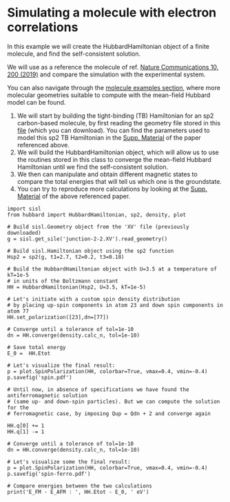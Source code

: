 Simulating a molecule with electron correlations
================================================

In this example we will create the HubbardHamiltonian object of a finite
molecule, and find the self-consistent solution.

We will use as a reference the molecule of ref. [Nature Communications
10, 200 (2019)](https://www.nature.com/articles/s41467-018-08060-6) and
compare the simulation with the experimental system.

You can also navigate through the [molecule examples
section](https://github.com/dipc-cc/hubbard/tree/master/examples/molecules),
where more molecular geometries suitable to compute with the mean-field
Hubbard model can be found.

1.  We will start by building the tight-binding (TB) Hamiltonian for an
    sp2 carbon-based molecule, by first reading the geometry file stored
    in this
    [file](https://github.com/dipc-cc/hubbard/blob/master/examples/molecules/kondo-paper/junction-2-2.XV)
    (which you can download). You can find the parameters used to model
    this sp2 TB Hamiltonian in the [Supp.
    Material](https://www.nature.com/articles/s41467-018-08060-6#Sec12)
    of the paper referenced above.
2.  We will build the HubbardHamiltonian object, which will allow us to
    use the routines stored in this class to converge the mean-field
    Hubbard Hamiltonian until we find the self-consistent solution.
3.  We then can manipulate and obtain different magnetic states to
    compare the total energies that will tell us which one is the
    groundstate.
4.  You can try to reproduce more calculations by looking at the [Supp.
    Material](https://www.nature.com/articles/s41467-018-08060-6#Sec12)
    of the above referenced paper.

``` {.sourceCode .python}
import sisl
from hubbard import HubbardHamiltonian, sp2, density, plot

# Build sisl.Geometry object from the 'XV' file (previously downloaded)
g = sisl.get_sile('junction-2-2.XV').read_geometry()

# Build sisl.Hamiltonian object using the sp2 function
Hsp2 = sp2(g, t1=2.7, t2=0.2, t3=0.18)

# Build the HubbardHamiltonian object with U=3.5 at a temperature of kT=1e-5
# in units of the Boltzmann constant
HH = HubbardHamiltonian(Hsp2, U=3.5, kT=1e-5)

# Let's initiate with a custom spin density distribution
# by placing up-spin components in atom 23 and down spin components in atom 77
HH.set_polarization([23],dn=[77])

# Converge until a tolerance of tol=1e-10
dn = HH.converge(density.calc_n, tol=1e-10)

# Save total energy
E_0 =  HH.Etot

# Let's visualize the final result:
p = plot.SpinPolarization(HH, colorbar=True, vmax=0.4, vmin=-0.4)
p.savefig('spin.pdf')

# Until now, in absence of specifications we have found the antiferromagnetic solution
# (same up- and down-spin particles). But we can compute the solution for the
# ferromagnetic case, by imposing Qup = Qdn + 2 and converge again

HH.q[0] += 1
HH.q[1] -= 1

# Converge until a tolerance of tol=1e-10
dn = HH.converge(density.calc_n, tol=1e-10)

# Let's visualize some the final result:
p = plot.SpinPolarization(HH, colorbar=True, vmax=0.4, vmin=-0.4)
p.savefig('spin-ferro.pdf')

# Compare energies between the two calculations
print('E_FM - E_AFM : ', HH.Etot - E_0, ' eV')
```
